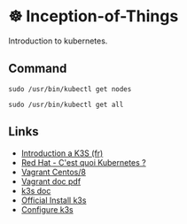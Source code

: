 # ☸️ Inception-of-Things
Introduction to kubernetes.

## Command
```
sudo /usr/bin/kubectl get nodes
```

```
sudo /usr/bin/kubectl get all
```

## Links
- [Introduction a K3S (fr)](https://blog.wescale.fr/k3s-le-kubernetes-allege-hautement-disponible/)
- [Red Hat - C'est quoi Kubernetes ?](https://www.redhat.com/fr/topics/containers/what-is-kubernetes)
- [Vagrant Centos/8](https://app.vagrantup.com/centos/boxes/8)
- [Vagrant doc pdf](https://linuxacademy.com/site-content/uploads/2017/12/vagrant-cheatsheet-Linux-Academy.pdf)
- [k3s doc](https://www.invivoo.com/k3s-kubernetes-enfin-ultra-simpl-leger-devoxx/)
- [Official Install k3s](https://rancher.com/docs/k3s/latest/en/quick-start/)
- [Configure k3s](https://rancher.com/docs/k3s/latest/en/advanced/)